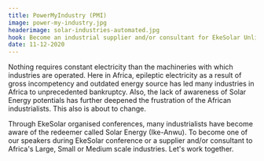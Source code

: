 ```yaml
---
title: PowerMyIndustry (PMI)
image: power-my-industry.jpg
headerimage: solar-industries-automated.jpg
hook: Become an industrial supplier and/or consultant for EkeSolar Unlimited!
date: 11-12-2020
---
```


Nothing requires constant electricity than the machineries with which industries are operated. Here in Africa, epileptic electricity as a result of gross incompetency and outdated energy source has led many industries in Africa to unprecedented bankruptcy. Also, the lack of awareness of Solar Energy potentials has further deepened the frustration of the African industrialists. This also is about to change.

Through EkeSolar organised conferences, many industrialists have become aware of the redeemer called Solar Energy (Ike-Anwu). To become one of our speakers during EkeSolar conference or a supplier and/or consultant to Africa's Large, Small or Medium scale industries. Let's work together.
